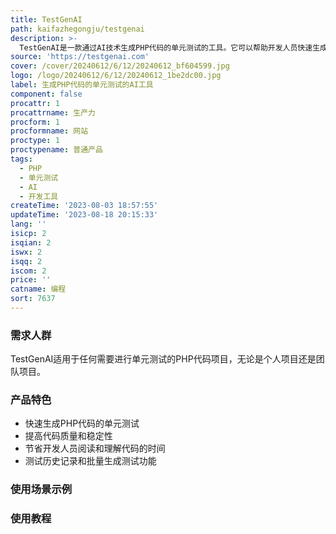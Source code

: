 ```yaml
---
title: TestGenAI
path: kaifazhegongju/testgenai
description: >-
  TestGenAI是一款通过AI技术生成PHP代码的单元测试的工具。它可以帮助开发人员快速生成测试代码，提高代码质量和稳定性。TestGenAI的优势在于可以快速生成大量的测试用例，节省开发人员阅读和理解代码的时间。同时，它还提供了测试历史记录和批量生成测试的功能。TestGenAI的定价根据使用频率和功能需求进行调整，详情请访问官方网站。
source: 'https://testgenai.com'
cover: /cover/20240612/6/12/20240612_bf604599.jpg
logo: /logo/20240612/6/12/20240612_1be2dc00.jpg
label: 生成PHP代码的单元测试的AI工具
component: false
procattr: 1
procattrname: 生产力
procform: 1
procformname: 网站
proctype: 1
proctypename: 普通产品
tags:
  - PHP
  - 单元测试
  - AI
  - 开发工具
createTime: '2023-08-03 18:57:55'
updateTime: '2023-08-18 20:15:33'
lang: ''
isicp: 2
isqian: 2
iswx: 2
isqq: 2
iscom: 2
price: ''
catname: 编程
sort: 7637
---
```




### 需求人群
TestGenAI适用于任何需要进行单元测试的PHP代码项目，无论是个人项目还是团队项目。

### 产品特色
- 快速生成PHP代码的单元测试
- 提高代码质量和稳定性
- 节省开发人员阅读和理解代码的时间
- 测试历史记录和批量生成测试功能

### 使用场景示例


### 使用教程


  
